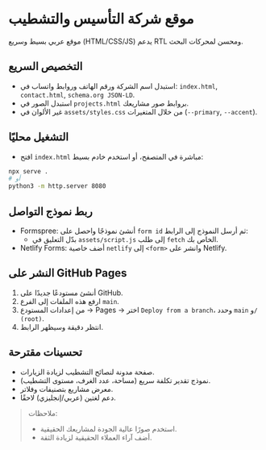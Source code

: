 # موقع شركة التأسيس والتشطيب

موقع عربي بسيط وسريع (HTML/CSS/JS) يدعم RTL ومحسن لمحركات البحث.

## التخصيص السريع
- استبدل اسم الشركة ورقم الهاتف وروابط واتساب في: `index.html`, `contact.html`, `schema.org JSON-LD`.
- استبدل الصور في `projects.html` بروابط صور مشاريعك.
- غير الألوان في `assets/styles.css` من خلال المتغيرات (`--primary`, `--accent`).

## التشغيل محليًا
- افتح `index.html` مباشرة في المتصفح، أو استخدم خادم بسيط:
```bash
npx serve .
# أو
python3 -m http.server 8080
```

## ربط نموذج التواصل
- Formspree: أنشئ نموذجًا واحصل على `form id` ثم أرسل النموذج إلى الرابط:
  - بدّل التعليق في `assets/script.js` إلى طلب `fetch` الخاص بك.
- Netlify Forms: أضف خاصية `netlify` إلى `<form>` وانشر على Netlify.

## النشر على GitHub Pages
1. أنشئ مستودعًا جديدًا على GitHub.
2. ارفع هذه الملفات إلى الفرع `main`.
3. من إعدادات المستودع → Pages → اختر `Deploy from a branch`، وحدد `main` و`/ (root)`.
4. انتظر دقيقة وسيظهر الرابط.

## تحسينات مقترحة
- صفحة مدونة لنصائح التشطيب لزيادة الزيارات.
- نموذج تقدير تكلفة سريع (مساحة، عدد الغرف، مستوى التشطيب).
- معرض مشاريع بتصنيفات وفلاتر.
- دعم لغتين (عربي/إنجليزي) لاحقًا.

> ملاحظات:
> - استخدم صورًا عالية الجودة لمشاريعك الحقيقية.
> - أضف آراء العملاء الحقيقية لزيادة الثقة.